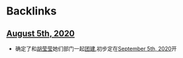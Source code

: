 
# Backlinks
## [August 5th, 2020](<August 5th, 2020.md>)
- 确定了和[胡莹莹](<胡莹莹.md>)她们部门一起[团建](<团建.md>),初步定在[September 5th, 2020](<September 5th, 2020.md>)开

